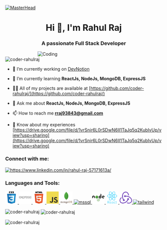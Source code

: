 [![MasterHead](https://encrypted-tbn0.gstatic.com/images?q=tbn:ANd9GcSKYkLSYE17NJnoQm2hgLRRg82K2tNKVRRuXQ&s)](https://github.com/coder-rahulraj/)
<h1 align="center">Hi 👋, I'm Rahul Raj</h1>
<h3 align="center">A passionate Full Stack Developer</h3>

  <img align="right" alt="Coding" width="400" src="https://encrypted-tbn0.gstatic.com/images?q=tbn:ANd9GcRkzgqLDcCCJ-wwmgxgK_60duUHrVRMxET5iA&s"></img>


<p align="left"> <img src="https://komarev.com/ghpvc/?username=coder-rahulraj&label=Profile%20views&color=0e75b6&style=flat" alt="coder-rahulraj" /> </p>

- 🔭 I’m currently working on [DevNotion](https://github.com/coder-rahulraj/devnotion)

- 🌱 I’m currently learning **ReactJs, NodeJs, MongoDB, ExpressJS**

- 👨‍💻 All of my projects are available at [https://github.com/coder-rahulraj/](https://github.com/coder-rahulraj/)

- 💬 Ask me about **ReactJs, NodeJs, MongoDB, ExpressJS**

- 📫 How to reach me **rraj93843@gmail.com**

- 📄 Know about my experiences [https://drive.google.com/file/d/1vrSnir6L0rSDwN6II1TaJq5q2KubIvUp/view?usp=sharing](https://drive.google.com/file/d/1vrSnir6L0rSDwN6II1TaJq5q2KubIvUp/view?usp=sharing)

<h3 align="left">Connect with me:</h3>
<p align="left">
<a href="https://linkedin.com/in/https://www.linkedin.com/in/rahul-raj-57171613a/" target="blank"><img align="center" src="https://raw.githubusercontent.com/rahuldkjain/github-profile-readme-generator/master/src/images/icons/Social/linked-in-alt.svg" alt="https://www.linkedin.com/in/rahul-raj-57171613a/" height="30" width="40" /></a>
</p>

<h3 align="left">Languages and Tools:</h3>
<p align="left"> <a href="https://www.w3schools.com/css/" target="_blank" rel="noreferrer"> <img src="https://raw.githubusercontent.com/devicons/devicon/master/icons/css3/css3-original-wordmark.svg" alt="css3" width="40" height="40"/> </a> <a href="https://expressjs.com" target="_blank" rel="noreferrer"> <img src="https://raw.githubusercontent.com/devicons/devicon/master/icons/express/express-original-wordmark.svg" alt="express" width="40" height="40"/> </a> <a href="https://www.w3.org/html/" target="_blank" rel="noreferrer"> <img src="https://raw.githubusercontent.com/devicons/devicon/master/icons/html5/html5-original-wordmark.svg" alt="html5" width="40" height="40"/> </a> <a href="https://developer.mozilla.org/en-US/docs/Web/JavaScript" target="_blank" rel="noreferrer"> <img src="https://raw.githubusercontent.com/devicons/devicon/master/icons/javascript/javascript-original.svg" alt="javascript" width="40" height="40"/> </a> <a href="https://www.mongodb.com/" target="_blank" rel="noreferrer"> <img src="https://raw.githubusercontent.com/devicons/devicon/master/icons/mongodb/mongodb-original-wordmark.svg" alt="mongodb" width="40" height="40"/> </a> <a href="https://www.microsoft.com/en-us/sql-server" target="_blank" rel="noreferrer"> <img src="https://www.svgrepo.com/show/303229/microsoft-sql-server-logo.svg" alt="mssql" width="40" height="40"/> </a> <a href="https://nodejs.org" target="_blank" rel="noreferrer"> <img src="https://raw.githubusercontent.com/devicons/devicon/master/icons/nodejs/nodejs-original-wordmark.svg" alt="nodejs" width="40" height="40"/> </a> <a href="https://reactjs.org/" target="_blank" rel="noreferrer"> <img src="https://raw.githubusercontent.com/devicons/devicon/master/icons/react/react-original-wordmark.svg" alt="react" width="40" height="40"/> </a> <a href="https://redux.js.org" target="_blank" rel="noreferrer"> <img src="https://raw.githubusercontent.com/devicons/devicon/master/icons/redux/redux-original.svg" alt="redux" width="40" height="40"/> </a> <a href="https://tailwindcss.com/" target="_blank" rel="noreferrer"> <img src="https://www.vectorlogo.zone/logos/tailwindcss/tailwindcss-icon.svg" alt="tailwind" width="40" height="40"/> </a> </p>

<p><img align="left" src="https://github-readme-stats.vercel.app/api/top-langs?username=coder-rahulraj&show_icons=true&locale=en&layout=compact" alt="coder-rahulraj" /></p>

<p>&nbsp;<img align="center" src="https://github-readme-stats.vercel.app/api?username=coder-rahulraj&show_icons=true&locale=en" alt="coder-rahulraj" /></p>

<p><img align="center" src="https://github-readme-streak-stats.herokuapp.com/?user=coder-rahulraj&" alt="coder-rahulraj" /></p>
